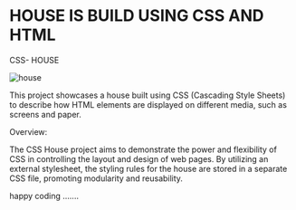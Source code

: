 # HOUSE IS BUILD USING CSS AND HTML
CSS- HOUSE 

![house](https://github.com/DharshiniUdayakumaran/house/assets/96525555/0deed0b4-c379-479c-a56f-c32164777406)


This project showcases a house built using CSS (Cascading Style Sheets) to describe how HTML elements are displayed on different media,
such as screens and paper.

Overview:

The CSS House project aims to demonstrate the power and flexibility of CSS in controlling the layout and design of web pages. 
By utilizing an external stylesheet, the styling rules for the house are stored in a separate CSS file, promoting modularity and reusability.


happy coding .......
